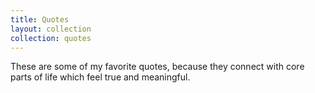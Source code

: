 ```yaml
---
title: Quotes
layout: collection
collection: quotes
---
```

These are some of my favorite quotes, because they connect with core parts of life which feel true and meaningful.

